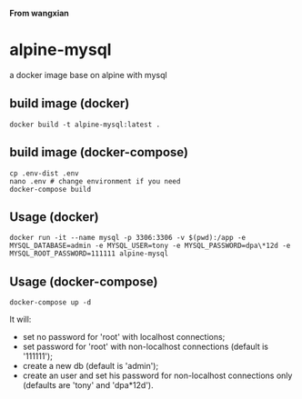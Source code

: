 __From wangxian__

# alpine-mysql
a docker image base on alpine with mysql

## build image (docker)
```
docker build -t alpine-mysql:latest .
```
## build image (docker-compose)
```
cp .env-dist .env
nano .env # change environment if you need
docker-compose build
```

## Usage (docker)
```
docker run -it --name mysql -p 3306:3306 -v $(pwd):/app -e MYSQL_DATABASE=admin -e MYSQL_USER=tony -e MYSQL_PASSWORD=dpa\*12d -e MYSQL_ROOT_PASSWORD=111111 alpine-mysql
```

## Usage (docker-compose)
```
docker-compose up -d
```


It will:
- set no password for 'root' with localhost connections;
- set password for 'root' with non-localhost connections (default is '111111');
- create a new db (default is 'admin');
- create an user and set his password for non-localhost connections only (defaults are 'tony' and 'dpa*12d').
